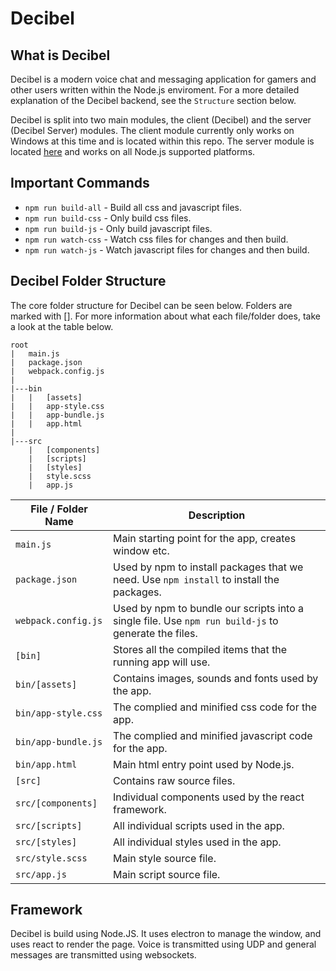 # Decibel

## What is Decibel

Decibel is a modern voice chat and messaging application for gamers and other users written within the Node.js enviroment. For a more detailed explanation of the Decibel backend, see the `Structure` section below.

Decibel is split into two main modules, the client (Decibel) and the server (Decibel Server) modules. The client module currently only works on Windows at this time and is located within this repo. The server module is located [here](https://github.com/DominicMaas/Decibel-Server) and works on all Node.js supported platforms.

## Important Commands

* `npm run build-all` - Build all css and javascript files.
* `npm run build-css` - Only build css files.
* `npm run build-js` - Only build javascript files.
* `npm run watch-css` - Watch css files for changes and then build.
* `npm run watch-js` - Watch javascript files for changes and then build.

## Decibel Folder Structure

The core folder structure for Decibel can be seen below. Folders are marked with []. For more information about what each file/folder does, take a look at the table below.

```
root
|   main.js
|   package.json
|   webpack.config.js
|
|---bin
|   |   [assets]
|   |   app-style.css
|   |   app-bundle.js
|   |   app.html
|
|---src
    |   [components]
    |   [scripts]
    |   [styles]
    |   style.scss
    |   app.js
```

| File / Folder Name | Description
| ------------------ |---
| `main.js`          | Main starting point for the app, creates window etc.|
| `package.json`     | Used by npm to install packages that we need. Use `npm install` to install the packages.
| `webpack.config.js`  | Used by npm to bundle our scripts into a single file. Use `npm run build-js` to generate the files.
| `[bin]`            | Stores all the compiled items that the running app will use.
| `bin/[assets]`     | Contains images, sounds and fonts used by the app.
| `bin/app-style.css`| The complied and minified css code for the app.
| `bin/app-bundle.js`| The complied and minified javascript code for the app.
| `bin/app.html`     | Main html entry point used by Node.js.
| `[src]`            | Contains raw source files.
| `src/[components]` | Individual components used by the react framework.
| `src/[scripts]`    | All individual scripts used in the app.
| `src/[styles]`     | All individual styles used in the app.
| `src/style.scss`    | Main style source file.
| `src/app.js`       | Main script source file.

## Framework

Decibel is build using Node.JS. It uses electron to manage the window, and uses react to render the page. Voice is transmitted using UDP and general messages are transmitted using websockets.